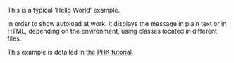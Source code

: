 
This is a typical 'Hello World' example.

In order to show autoload at work, it displays the message in plain text or in HTML, depending on the environment, using classes located in different files.

This example is detailed in [the PHK tutorial](http://www.tekwire.net/joomla/projects/automap/tutorial).